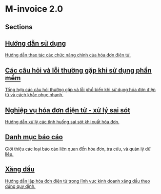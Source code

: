 # M-invoice 2.0

## Sections

<div class="card-grid">

<a class="card" href="/minvoice2/huong-dan/dang-nhap">
  <div class="card-icon" style="mask-image: url('/assets/icons/huong-dan-su-dung.svg');"></div>
  <div>
    <h2 class="card-title">Hướng dẫn sử dụng</h2>
    <p class="card-desc">Hướng dẫn thao tác các chức năng chính của hóa đơn điện tử.</p>
  </div>
</a>

<a class="card" href="/minvoice2/cac-loi-thuong-gap/cac-loi-ky-hoa-don/">
  <div class="card-icon" style="mask-image: url('/assets/icons/cac-loi-thuong-gap.svg');"></div>
  <div>
    <h2 class="card-title">Các câu hỏi và lỗi thường gặp khi sử dụng phần mềm</h2>
    <p class="card-desc">Tổng hợp các câu hỏi thường gặp và lỗi phổ biến khi sử dụng hóa đơn điện tử và cách khắc phục nhanh.</p>
  </div>
</a>

<a class="card" href="/minvoice2/xu-ly-sai-sot/thay-the-hoa-don/">
  <div class="card-icon" style="mask-image: url('/assets/icons/nghiep-vu-sai-sot.svg');"></div>
  <div>
    <h2 class="card-title">Nghiệp vụ hóa đơn điện tử - xử lý sai sót</h2>
    <p class="card-desc">Hướng dẫn xử lý các tình huống sai sót khi xuất hóa đơn.</p>
  </div>
</a>

<a class="card" href="/minvoice2/danh-muc-bao-cao/bao-cao-tong-hop/">
  <div class="card-icon" style="mask-image: url('/assets/icons/bao-cao.svg');"></div>
  <div>
    <h2 class="card-title">Danh mục báo cáo</h2>
    <p class="card-desc">Giới thiệu các loại báo cáo liên quan đến hóa đơn, tra cứu, và quản lý dữ liệu.</p>
  </div>
</a>

<a class="card" href="/minvoice2/xang-dau/huong-dan-xang-dau/">
  <div class="card-icon" style="mask-image: url('/assets/icons/xang-dau.svg');"></div>
  <div>
    <h2 class="card-title">Xăng dầu</h2>
    <p class="card-desc">Hướng dẫn lập hóa đơn điện tử trong lĩnh vực kinh doanh xăng dầu theo đúng quy định.</p>
  </div>
</a>

</div>
